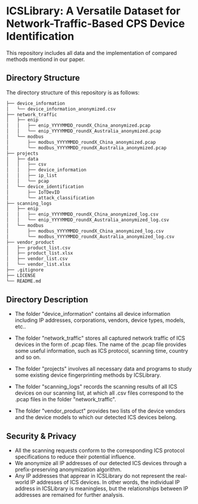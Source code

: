 # ICSLibrary: A Versatile Dataset for Network-Traffic-Based CPS Device Identification

This repository includes all data and the implementation of compared methods mentiond in our paper.

## Directory Structure
The directory structure of this repository is as follows:
```bash
├── device_information
│   └── device_information_anonymized.csv
├── network_traffic
│   ├── enip
│   │   ├── enip_YYYYMMDD_roundX_China_anonymized.pcap
│   │   └── enip_YYYYMMDD_roundX_Australia_anonymized.pcap
│   └── modbus
│       ├── modbus_YYYYMMDD_roundX_China_anonymized.pcap
│       └── modbus_YYYYMMDD_roundX_Australia_anonymized.pcap
├── projects
│   ├── data
│   │   ├── csv
│   │   ├── device_information
│   │   ├── ip_list
│   │   └── pcap
│   └── device_identification
│       ├── IoTDevID
│       └── attack_classification
├── scanning_logs
│   ├── enip
│   │   ├── enip_YYYYMMDD_roundX_China_anonymized_log.csv
│   │   └── enip_YYYYMMDD_roundX_Australia_anonymized_log.csv
│   └── modbus
│       ├── modbus_YYYYMMDD_roundX_China_anonymized_log.csv
│       └── modbus_YYYYMMDD_roundX_Australia_anonymized_log.csv
├── vendor_product
│   ├── product_list.csv
│   ├── product_list.xlsx
│   ├── vendor_list.csv
│   └── vendor_list.xlsx
├── .gitignore
├── LICENSE
└── README.md
```

## Directory Description
* The folder "device_information" contains all device information including IP addresses, corporations, vendors, device types, models, etc..

* The folder "network_traffic" stores all captured network traffic of ICS devices in the form of .pcap files. The name of the .pcap file provides some useful information, such as ICS protocol, scanning time, country and so on.

* The folder "projects" involves all necessary data and programs to study some existing device fingerprinting methods by ICSLibrary.

* The folder "scanning_logs" records the scanning results of all ICS devices on our scanning list, at which all .csv files correspond to the .pcap files in the folder "network_traffic".

* The folder "vendor_product" provides two lists of the device vendors and the device models to which our detected ICS devices belong.

## Security & Privacy
* All the scanning requests conform to the corresponding ICS protocol specifications to reduce their potential influence.
* We anonymize all IP addresses of our detected ICS devices through a prefix-preserving anonymization algorithm. 
* Any IP addresses that apprear in ICSLibrary do not represent the real-world IP addresses of ICS devices. In other words, the individual IP address in ICSLibrary is meaningless, but the relationships between IP addresses are remained for further analysis.


